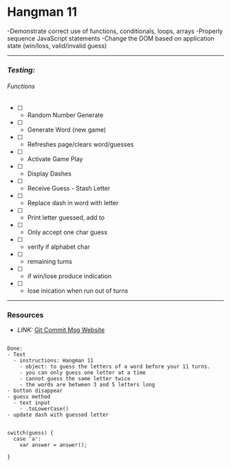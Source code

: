 # __Hangman 11__

-Demonstrate correct use of functions, conditionals, loops, arrays
-Properly sequence JavaScript statements
-Change the DOM based on application state (win/loss, valid/invalid guess)

****

### _**Testing:**_

###### Functions
- [ ] - Random Number Generate
- [ ] - Generate Word (new game)
- [ ] - Refreshes page/clears word/guesses
- [ ] - Activate Game Play
- [ ] - Display Dashes
- [ ] - Receive Guess - Stash Letter
- [ ] - Replace dash in word with letter
- [ ] - Print letter guessed, add to
- [ ] - Only accept one char guess
- [ ] - verify if alphabet char
- [ ] - remaining turns
- [ ] - if win/lose produce indication
- [ ] - lose inication when run out of turns

*****

### __Resources__
- _LINK:_ [Git Commit Msg Website](https://karma-runner.github.io/1.0/dev/git-commit-msg.html)

```

Done:
- Text
  - instructions: Hangman 11
    - object: to guess the letters of a word before your 11 turns.
    - you can only guess one letter at a time
    - cannot guess the same letter twice
    - the words are between 3 and 5 letters long
- button disappear
- guess method
  - text input
    - .toLowerCase()
- update dash with guessed letter


switch(guess) {
  case 'a':
    var answer = answer();

}
